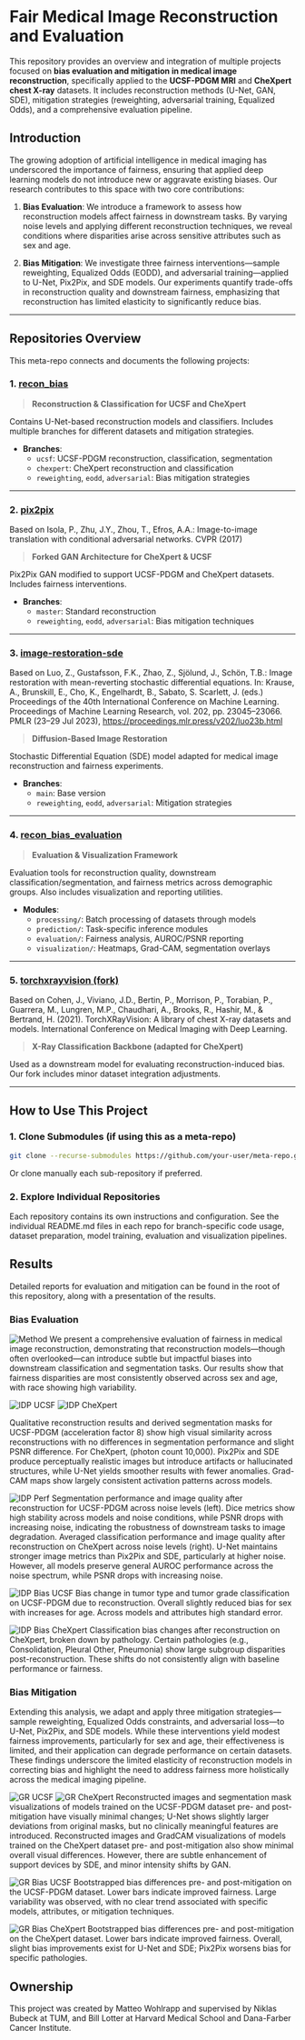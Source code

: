 # Fair Medical Image Reconstruction and Evaluation

This repository provides an overview and integration of multiple projects focused on **bias evaluation and mitigation in medical image reconstruction**, specifically applied to the **UCSF-PDGM MRI** and **CheXpert chest X-ray** datasets. It includes reconstruction methods (U-Net, GAN, SDE), mitigation strategies (reweighting, adversarial training, Equalized Odds), and a comprehensive evaluation pipeline.

## Introduction

The growing adoption of artificial intelligence in medical imaging has underscored the importance of fairness, ensuring that applied deep learning models do not introduce new or aggravate existing biases. Our research contributes to this space with two core contributions:

1. **Bias Evaluation**: We introduce a framework to assess how reconstruction models affect fairness in downstream tasks. By varying noise levels and applying different reconstruction techniques, we reveal conditions where disparities arise across sensitive attributes such as sex and age.

2. **Bias Mitigation**: We investigate three fairness interventions—sample reweighting, Equalized Odds (EODD), and adversarial training—applied to U-Net, Pix2Pix, and SDE models. Our experiments quantify trade-offs in reconstruction quality and downstream fairness, emphasizing that reconstruction has limited elasticity to significantly reduce bias.

---

## Repositories Overview

This meta-repo connects and documents the following projects:

### 1. [recon_bias](https://github.com/lotterlab/recon_bias.git)

> **Reconstruction & Classification for UCSF and CheXpert**

Contains U-Net-based reconstruction models and classifiers. Includes multiple branches for different datasets and mitigation strategies.

- **Branches**:
  - `ucsf`: UCSF-PDGM reconstruction, classification, segmentation
  - `chexpert`: CheXpert reconstruction and classification
  - `reweighting`, `eodd`, `adversarial`: Bias mitigation strategies

---

### 2. [pix2pix](https://github.com/MatteoWohlrapp/pix2pix.git)
Based on Isola, P., Zhu, J.Y., Zhou, T., Efros, A.A.: Image-to-image translation with conditional adversarial networks. CVPR (2017)

> **Forked GAN Architecture for CheXpert & UCSF**

Pix2Pix GAN modified to support UCSF-PDGM and CheXpert datasets. Includes fairness interventions.

- **Branches**:
  - `master`: Standard reconstruction
  - `reweighting`, `eodd`, `adversarial`: Bias mitigation techniques

---

### 3. [image-restoration-sde](https://github.com/MatteoWohlrapp/image-restoration-sde.git)
Based on Luo, Z., Gustafsson, F.K., Zhao, Z., Sjölund, J., Schön, T.B.: Image restoration with mean-reverting stochastic differential equations. In: Krause, A., Brunskill, E., Cho, K., Engelhardt, B., Sabato, S. Scarlett, J. (eds.) Proceedings of the 40th International Conference on Machine Learning. Proceedings of Machine Learning Research, vol. 202, pp. 23045–23066. PMLR (23–29 Jul 2023), https://proceedings.mlr.press/v202/luo23b.html

> **Diffusion-Based Image Restoration**

Stochastic Differential Equation (SDE) model adapted for medical image reconstruction and fairness experiments.

- **Branches**:
  - `main`: Base version
  - `reweighting`, `eodd`, `adversarial`: Mitigation strategies

---

### 4. [recon_bias_evaluation](https://github.com/MatteoWohlrapp/recon_bias_evaluation.git)

> **Evaluation & Visualization Framework**

Evaluation tools for reconstruction quality, downstream classification/segmentation, and fairness metrics across demographic groups. Also includes visualization and reporting utilities.

- **Modules**:
  - `processing/`: Batch processing of datasets through models
  - `prediction/`: Task-specific inference modules
  - `evaluation/`: Fairness analysis, AUROC/PSNR reporting
  - `visualization/`: Heatmaps, Grad-CAM, segmentation overlays

---

### 5. [torchxrayvision (fork)](https://github.com/mlmed/torchxrayvision)
Based on Cohen, J., Viviano, J.D., Bertin, P., Morrison, P., Torabian, P., Guarrera, M., Lungren, M.P., Chaudhari, A., Brooks, R., Hashir, M., & Bertrand, H. (2021). TorchXRayVision: A library of chest X-ray datasets and models. International Conference on Medical Imaging with Deep Learning. 

> **X-Ray Classification Backbone (adapted for CheXpert)**

Used as a downstream model for evaluating reconstruction-induced bias. Our fork includes minor dataset integration adjustments.

---

## How to Use This Project

### 1. Clone Submodules (if using this as a meta-repo)
```bash
git clone --recurse-submodules https://github.com/your-user/meta-repo.git
```
Or clone manually each sub-repository if preferred.

### 2. Explore Individual Repositories

Each repository contains its own instructions and configuration. See the individual README.md files in each repo for branch-specific code usage, dataset preparation, model training, evaluation and visualization pipelines.


## Results
Detailed reports for evaluation and mitigation can be found in the root of this repository, along with a presentation of the results.

### Bias Evaluation
![Method](results/idp_method.png)
We present a comprehensive evaluation of fairness in medical image reconstruction, demonstrating that reconstruction models—though often overlooked—can introduce subtle but impactful biases into downstream classification and segmentation tasks. Our results show that fairness disparities are most consistently observed across sex and age, with race showing high variability. 

![IDP UCSF](results/idp_ucsf.png)
![IDP CheXpert](results/idp_chex.png)

Qualitative reconstruction results and derived segmentation masks for UCSF-PDGM (acceleration factor 8) show high visual similarity across reconstructions with no differences in segmentation performance and slight PSNR difference. For CheXpert, (photon count 10,000). Pix2Pix and SDE produce perceptually realistic images but introduce artifacts or hallucinated structures, while U-Net yields smoother results with fewer anomalies. Grad-CAM maps show largely consistent activation patterns across models.

![IDP Perf](results/idp_perf.svg)
Segmentation performance and image quality after reconstruction for UCSF-PDGM across noise levels (left). Dice metrics show high stability across models and noise conditions, while PSNR drops with increasing noise, indicating the robustness of downstream tasks to image degradation. Averaged classification performance and image quality after reconstruction on CheXpert across noise levels (right). U-Net maintains stronger image metrics than Pix2Pix and SDE, particularly at higher noise. However, all models preserve general AUROC performance across the noise spectrum, while PSNR drops with increasing noise.


![IDP Bias UCSF](results/idp_bias_ucsf.svg)
Bias change in tumor type and tumor grade classification on UCSF-PDGM due to reconstruction. Overall slightly reduced bias for sex with increases for age. Across models and attributes high standard error.

![IDP Bias CheXpert](results/idp_bias_chex.svg)
Classification bias changes after reconstruction on CheXpert, broken
down by pathology. Certain pathologies (e.g., Consolidation, Pleural Other, Pneumonia) show large subgroup disparities post-reconstruction. These shifts do not consistently align with baseline performance or fairness.

### Bias Mitigation
Extending this analysis, we adapt and apply three mitigation strategies—sample reweighting, Equalized Odds constraints, and adversarial loss—to U-Net, Pix2Pix, and SDE models. While these interventions yield modest fairness improvements, particularly for sex and age, their effectiveness is limited, and their application can degrade performance on certain datasets. These findings underscore the limited elasticity of reconstruction models in correcting bias and highlight the need to address fairness more holistically across the medical imaging pipeline.

![GR UCSF](results/gr_ucsf.png)
![GR CheXpert](results/gr_chex.png)
Reconstructed images and segmentation mask visualizations of models trained on the UCSF-PDGM dataset pre- and post-mitigation have visually minimal changes; U-Net shows slightly larger deviations from original masks, but no clinically meaningful features are introduced. Reconstructed images and GradCAM visualizations of models trained on the CheXpert dataset pre- and post-mitigation also show minimal overall visual differences. However, there are subtle enhancement of support devices by SDE, and minor intensity shifts by GAN.


![GR Bias UCSF](results/gr_bias_ucsf.svg)
Bootstrapped bias differences pre- and post-mitigation on the UCSF-PDGM dataset. Lower bars indicate improved fairness. Large variability was observed, with no clear trend associated with specific models, attributes, or mitigation techniques.

![GR Bias CheXpert](results/gr_bias_chex.svg)
Bootstrapped bias differences pre- and post-mitigation on the CheXpert dataset. Lower bars indicate improved fairness. Overall, slight bias improvements exist for U-Net and SDE; Pix2Pix worsens bias for specific pathologies.

## Ownership
This project was created by Matteo Wohlrapp and supervised by Niklas Bubeck at TUM, and Bill Lotter at Harvard Medical School and Dana-Farber Cancer Institute.